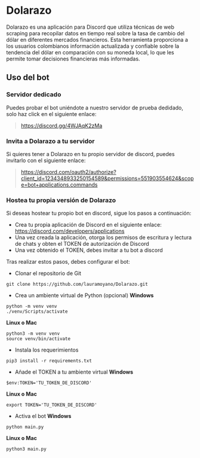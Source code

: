 # Dolarazo

Dolarazo es una aplicación para Discord que utiliza técnicas de web scraping para recopilar datos en tiempo real sobre la tasa de cambio del dólar en diferentes mercados financieros. Esta herramienta proporciona a los usuarios colombianos información actualizada y confiable sobre la tendencia del dólar en comparación con su moneda local, lo que les permite tomar decisiones financieras más informadas.


## Uso del bot

### Servidor dedicado
Puedes probar el bot uniéndote a nuestro servidor de prueba dedidado, solo haz click en el siguiente enlace:
> https://discord.gg/4WJAqK2zMa

### Invita a Dolarazo a tu servidor
Si quieres tener a Dolarazo en tu propio servidor de discord, puedes invitarlo con el siguiente enlace:
> https://discord.com/oauth2/authorize?client_id=1234348933250154589&permissions=551903554624&scope=bot+applications.commands

### Hostea tu propia versión de Dolarazo

Si deseas hostear tu propio bot en discord, sigue los pasos a continuación:

- Crea tu propia aplicación de Discord en el siguiente enlace: https://discord.com/developers/applications
- Una vez creada la aplicación, otorga los permisos de escritura y lectura de chats y obten el TOKEN de autorización de Discord
- Una vez obtenido el TOKEN, debes invitar a tu bot a discord

Tras realizar estos pasos, debes configurar el bot:

- Clonar el repositorio de Git
```
git clone https://github.com/lauramoyano/Dolarazo.git
```
- Crea un ambiente virtual de Python (opcional)
**Windows**
```
python -m venv venv
./venv/Scripts/activate
```
**Linux o Mac**
```
python3 -m venv venv
source venv/bin/activate
```
- Instala los requerimientos
```
pip3 install -r requirements.txt
```
- Añade el TOKEN a tu ambiente virtual
**Windows**
```
$env:TOKEN='TU_TOKEN_DE_DISCORD'
```
**Linux o Mac**
```
export TOKEN='TU_TOKEN_DE_DISCORD'
```
- Activa el bot
**Windows**
```
python main.py
```
**Linux o Mac**
```
python3 main.py
```
